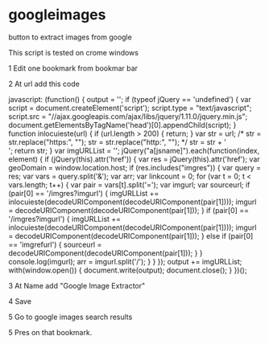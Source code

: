 # googleimages
button to extract images from google

This script is tested on crome windows


1 Edit one bookmark from bookmar bar


2 At url add this code

javascript: (function() { output = '<html><head><title>SEO Image SERP Extraction Tool</title></head><body>'; if (typeof jQuery == 'undefined') { var script = document.createElement('script'); script.type = "text/javascript"; script.src = "//ajax.googleapis.com/ajax/libs/jquery/1.11.0/jquery.min.js"; document.getElementsByTagName('head')[0].appendChild(script); } function inlocuieste(url) { if (url.length > 200) { return; } var str = url; /* str = str.replace("https:", ""); str = str.replace("http:", ""); */ str = str + '<br />'; return str; } var imgURLList = ''; jQuery("a[jsname]").each(function(index, element) { if (jQuery(this).attr('href')) { var res = jQuery(this).attr('href'); var geoDomain = window.location.host; if (res.includes("imgres")) { var query = res; var vars = query.split('&'); var arr; var linkcount = 0; for (var t = 0; t < vars.length; t++) { var pair = vars[t].split('='); var imgurl; var sourceurl; if (pair[0] == '/imgres?imgurl') { imgURLList += inlocuieste(decodeURIComponent(decodeURIComponent(pair[1]))); imgurl = decodeURIComponent(decodeURIComponent(pair[1])); } if (pair[0] == '/imgres?imgurl') { imgURLList += inlocuieste(decodeURIComponent(decodeURIComponent(pair[1]))); imgurl = decodeURIComponent(decodeURIComponent(pair[1])); } else if (pair[0] == 'imgrefurl') { sourceurl = decodeURIComponent(decodeURIComponent(pair[1])); } } console.log(imgurl); arr = imgurl.split('/'); } } }); output += imgURLList; with(window.open()) { document.write(output); document.close(); } })();

3 At Name add "Google Image Extractor"

4 Save

5 Go to google images search results

5 Pres on that bookmark.
